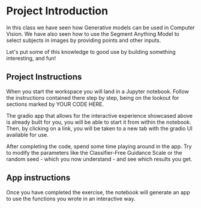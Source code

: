 # Project Introduction
In this class we have seen how Generative models can be used in Computer Vision. We have also seen how to use the Segment Anything Model to select subjects in images by providing points and other inputs.

Let's put some of this knowledge to good use by building something interesting, and fun!

## Project Instructions
When you start the workspace you will land in a Jupyter notebook. Follow the instructions contained there step by step, being on the lookout for sections marked by YOUR CODE HERE.

The gradio app that allows for the interactive experience showcased above is already built for you, you will be able to start it from within the notebook. Then, by clicking on a link, you will be taken to a new tab with the gradio UI available for use.

After completing the code, spend some time playing around in the app. Try to modify the parameters like the Classifier-Free Guidance Scale or the random seed - which you now understand - and see which results you get.

## App instructions
Once you have completed the exercise, the notebook will generate an app to use the functions you wrote in an interactive way.
